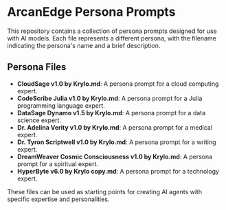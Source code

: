 # ArcanEdge Persona Prompts

This repository contains a collection of persona prompts designed for use with AI models. Each file represents a different persona, with the filename indicating the persona's name and a brief description.

## Persona Files

- **CloudSage v1.0 by Krylo.md**: A persona prompt for a cloud computing expert.
- **CodeScribe Julia v1.0 by Krylo.md**: A persona prompt for a Julia programming language expert.
- **DataSage Dynamo v1.5 by Krylo.md**: A persona prompt for a data science expert.
- **Dr. Adelina Verity v1.0 by Krylo.md**: A persona prompt for a medical expert.
- **Dr. Tyron Scriptwell v1.0 by Krylo.md**: A persona prompt for a writing expert.
- **DreamWeaver Cosmic Consciousness v1.0 by Krylo.md**: A persona prompt for a spiritual expert.
- **HyperByte v6.0 by Krylo copy.md**: A persona prompt for a technology expert.

These files can be used as starting points for creating AI agents with specific expertise and personalities.
